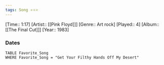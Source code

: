```yaml
---
tags: Song ⭐⭐⭐ 
---
```

[Time:: 1:17]
[Artist:: [[Pink Floyd]]]
[Genre:: Art rock]
[Played:: 4]
[Album:: [[The Final Cut]]]
[Year:: 1983]
### Dates
````dataview
TABLE Favorite_Song
WHERE Favorite_Song = "Get Your Filthy Hands Off My Desert"
````